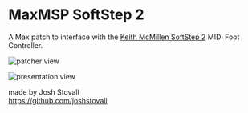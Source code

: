 # MaxMSP SoftStep 2

A Max patch to interface with the [Keith McMillen SoftStep 2](https://keithmcmillen.com/products/softstep/)  MIDI Foot Controller.

![patcher view](https://github.com/joshstovall/SoftStep/blob/master/patcher.png?raw=true)

![presentation view](https://github.com/joshstovall/SoftStep/blob/master/presentation.png?raw=true)

made by Josh Stovall  
https://github.com/joshstovall
